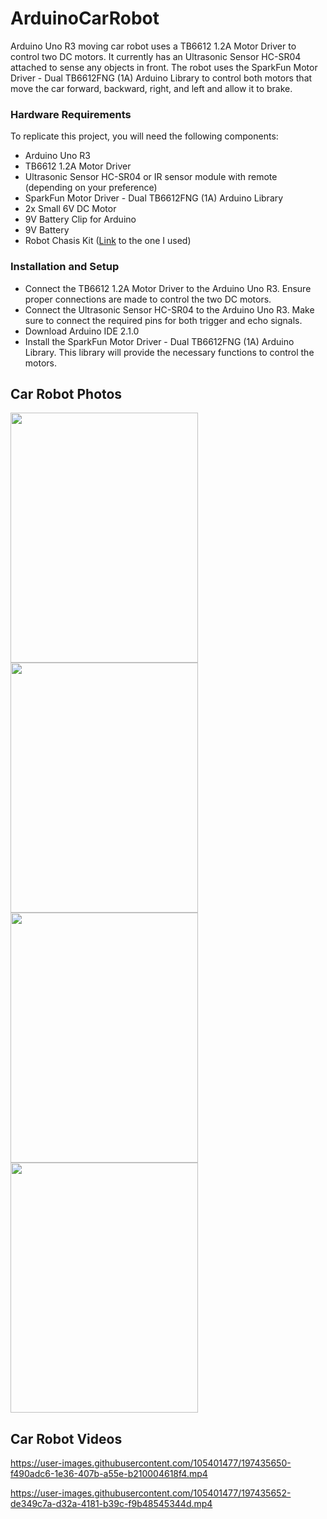 # ArduinoCarRobot
Arduino Uno R3 moving car robot uses a TB6612 1.2A Motor Driver to control two DC motors. It currently has an Ultrasonic Sensor HC-SR04 attached to sense any objects in front. The robot uses the SparkFun Motor Driver - Dual TB6612FNG (1A) Arduino Library to control both motors that move the car forward, backward, right, and left and allow it to brake.
 
 ### Hardware Requirements
 To replicate this project, you will need the following components:
 * Arduino Uno R3
 * TB6612 1.2A Motor Driver
 * Ultrasonic Sensor HC-SR04 or IR sensor module with remote (depending on your preference)
 * SparkFun Motor Driver - Dual TB6612FNG (1A) Arduino Library
 * 2x Small 6V DC Motor
 * 9V Battery Clip for Arduino
 * 9V Battery
 * Robot Chasis Kit ([Link](https://www.adafruit.com/product/3244 "Link") to the one I used)
 
 ### Installation and Setup
 * Connect the TB6612 1.2A Motor Driver to the Arduino Uno R3. Ensure proper connections are made to control the two DC motors.
 * Connect the Ultrasonic Sensor HC-SR04 to the Arduino Uno R3. Make sure to connect the required pins for both trigger and echo signals.
 * Download Arduino IDE 2.1.0
 * Install the SparkFun Motor Driver - Dual TB6612FNG (1A) Arduino Library. This library will provide the necessary functions to control the motors.

## Car Robot Photos
 
<img src = "https://user-images.githubusercontent.com/105401477/197431649-6671ec36-c827-445c-b22d-b5582cd0a003.jpg" width = 300 height = 400> <img src = "https://user-images.githubusercontent.com/105401477/197431650-067f2443-7b06-43cc-8835-8d2bd4c3e36e.jpg" width = 300 height = 400> <img src = "https://user-images.githubusercontent.com/105401477/197431652-3bf615c0-2adc-4741-b5c5-99323109e6f2.jpg" width = 300 height = 400>
<img src = "https://user-images.githubusercontent.com/105401477/207102767-516242e5-548a-4b72-8de1-2ec8c31aae21.jpg" width = 300 height = 400>

## Car Robot Videos
https://user-images.githubusercontent.com/105401477/197435650-f490adc6-1e36-407b-a55e-b210004618f4.mp4

https://user-images.githubusercontent.com/105401477/197435652-de349c7a-d32a-4181-b39c-f9b48545344d.mp4


